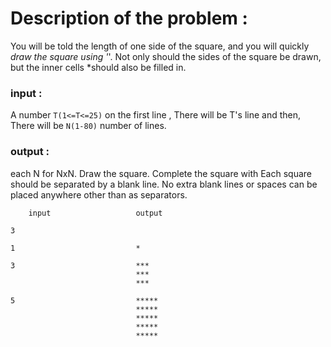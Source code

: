 <h1>Description of the problem :</h1>

 You will be told the length of one side of the square, and you will quickly *draw the square using '*'. Not only should the sides of the square be drawn, but the inner cells *should also be filled in.

<h3>input :</h3>

A number `T(1<=T<=25)` on the first line , There will be T's line and then, There will be `N(1-80)` number of lines.

<h3>output :</h3>

each N for NxN. Draw the square. Complete the square with Each square should be separated by a blank line. No extra blank lines or spaces can be placed anywhere other than as separators.

		input 					output

	3

	1							*

	3							***
								***
								***

	5							*****
								*****
								*****
								*****
								*****